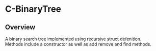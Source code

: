 # C-BinaryTree

## Overview

A binary search tree implemented using recursive struct defenition. Methods include a constructor as well as add remove and find methods.
